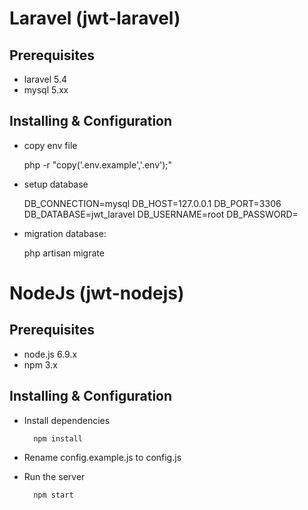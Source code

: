 
# Laravel (jwt-laravel)
## Prerequisites

- laravel 5.4
- mysql 5.xx

## Installing & Configuration
- copy env file
    
    
    php -r "copy('.env.example','.env');"
- setup database
    
    DB_CONNECTION=mysql
    DB_HOST=127.0.0.1
    DB_PORT=3306
    DB_DATABASE=jwt_laravel
    DB_USERNAME=root
    DB_PASSWORD=
    
- migration database:

    
    php artisan migrate

# NodeJs (jwt-nodejs)
## Prerequisites

- node.js 6.9.x
- npm 3.x

## Installing & Configuration
- Install dependencies

        npm install
- Rename config.example.js to config.js
- Run the server

        npm start